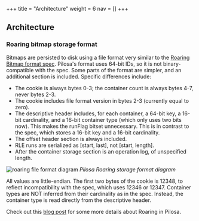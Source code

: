 +++
title = "Architecture"
weight = 6
nav = []
+++

## Architecture

### Roaring bitmap storage format

Bitmaps are persisted to disk using a file format very similar to the [Roaring Bitmap format spec](https://github.com/RoaringBitmap/RoaringFormatSpec). Pilosa's format uses 64-bit IDs, so it is not binary-compatible with the spec. Some parts of the format are simpler, and an additional section is included. Specific differences include:

* The cookie is always bytes 0-3; the container count is always bytes 4-7, never bytes 2-3.
* The cookie includes file format version in bytes 2-3 (currently equal to zero).
* The descriptive header includes, for each container, a 64-bit key, a 16-bit cardinality, and a 16-bit container type (which only uses two bits now). This makes the runFlag bitset unnecessary. This is in contrast to the spec, which stores a 16-bit key and a 16-bit cardinality.
* The offset header section is always included.
* RLE runs are serialized as [start, last], not [start, length].
* After the container storage section is an operation log, of unspecified length.

![roaring file format diagram](/img/docs/pilosa-roaring-storage-diagram.png)
*Pilosa Roaring storage format diagram*

All values are little-endian. The first two bytes of the cookie is 12348, to reflect incompatibility with the spec, which uses 12346 or 12347. Container types are NOT inferred from their cardinality as in the spec. Instead, the container type is read directly from the descriptive header.

Check out this [blog post](/blog/adding-rle-support/) for some more details about Roaring in Pilosa.
